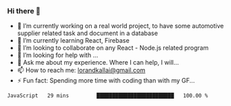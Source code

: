 ### Hi there 👋

- 🔭 I’m currently working on a real world project, to have some automotive supplier related task and document in  a database
- 🌱 I’m currently learning React, Firebase
- 👯 I’m looking to collaborate on any React - Node.js related program
- 🤔 I’m looking for help with ...
- 💬 Ask me about my experience. Where I can help, I will...
- 📫 How to reach me: lorandkallai@gmail.com 
- ⚡ Fun fact: Spending more time with coding than with my GF...

<!--START_SECTION:waka-->
```text
JavaScript   29 mins         █████████████████████████   100.00 %
```
<!--END_SECTION:waka-->
